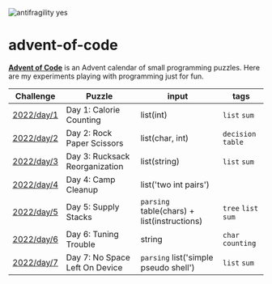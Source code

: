 ![antifragility yes](https://img.shields.io/badge/antifragile-yes-blue)

# advent-of-code
**[Advent of Code](https://adventofcode.com/)** is an Advent calendar of small programming puzzles.
Here are my experiments playing with programming just for fun.

| Challenge | Puzzle | input | tags |
| --- | --- | --- | -- |
|  [2022/day/1](https://adventofcode.com/2022/day/1) | Day 1: Calorie Counting| list(int) | `list` `sum`  |
|  [2022/day/2](https://adventofcode.com/2022/day/2) | Day 2: Rock Paper Scissors  | list(char, int)  | `decision table`  |
|  [2022/day/3](https://adventofcode.com/2022/day/3) | Day 3: Rucksack Reorganization | list(string)  |  `list` `sum`  |
|  [2022/day/4](https://adventofcode.com/2022/day/4) | Day 4: Camp Cleanup | list('two int pairs') |    |
|  [2022/day/5](https://adventofcode.com/2022/day/5) | Day 5: Supply Stacks  | `parsing` table(chars) + list(instructions) | `tree` `list` `sum` |
|  [2022/day/6](https://adventofcode.com/2022/day/6) | Day 6: Tuning Trouble | string | `char` `counting`  |
|  [2022/day/7](https://adventofcode.com/2022/day/7) | Day 7: No Space Left On Device |  `parsing` list('simple pseudo shell')  | `list` `sum`  |
